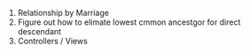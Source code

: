 1. Relationship by Marriage
2. Figure out how to elimate lowest cmmon ancestgor for direct descendant
3. Controllers / Views